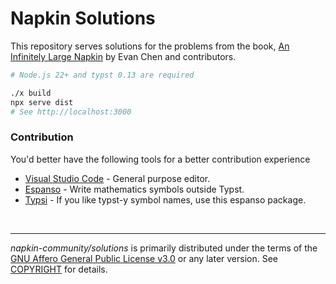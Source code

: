 Napkin Solutions
========
This repository serves solutions for the problems from the book, [An Infinitely Large Napkin](https://web.evanchen.cc/napkin.html) by Evan Chen and contributors.

```bash
# Node.js 22+ and typst 0.13 are required

./x build
npx serve dist
# See http://localhost:3000
```

### Contribution

You'd better have the following tools for a better contribution experience

- [Visual Studio Code](https://code.visualstudio.com/) - General purpose editor.
- [Espanso](https://espanso.org/) - Write mathematics symbols outside Typst.
- [Typsi](https://github.com/RanolP/typsi) - If you like typst-y symbol names, use this espanso package.

&nbsp;

--------

*napkin-community/solutions* is primarily distributed under the terms of the
[GNU Affero General Public License v3.0] or any later version. See [COPYRIGHT]
for details.

[GNU Affero General Public License v3.0]: LICENSE
[COPYRIGHT]: COPYRIGHT
